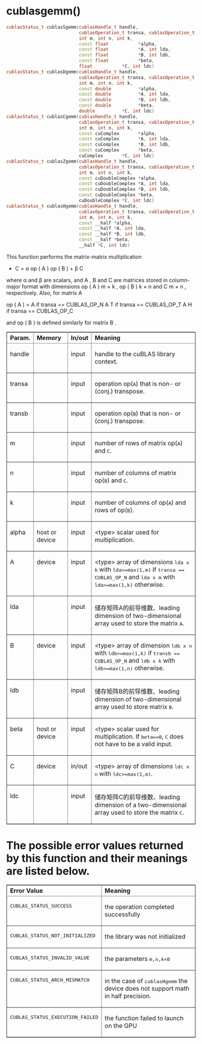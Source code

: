 # cublas<t>gemm()

```C++
cublasStatus_t cublasSgemm(cublasHandle_t handle,
                           cublasOperation_t transa, cublasOperation_t transb,
                           int m, int n, int k,
                           const float           *alpha,
                           const float           *A, int lda,
                           const float           *B, int ldb,
                           const float           *beta,
                           float           *C, int ldc)
cublasStatus_t cublasDgemm(cublasHandle_t handle,
                           cublasOperation_t transa, cublasOperation_t transb,
                           int m, int n, int k,
                           const double          *alpha,
                           const double          *A, int lda,
                           const double          *B, int ldb,
                           const double          *beta,
                           double          *C, int ldc)
cublasStatus_t cublasCgemm(cublasHandle_t handle,
                           cublasOperation_t transa, cublasOperation_t transb,
                           int m, int n, int k,
                           const cuComplex       *alpha,
                           const cuComplex       *A, int lda,
                           const cuComplex       *B, int ldb,
                           const cuComplex       *beta,
                           cuComplex       *C, int ldc)
cublasStatus_t cublasZgemm(cublasHandle_t handle,
                           cublasOperation_t transa, cublasOperation_t transb,
                           int m, int n, int k,
                           const cuDoubleComplex *alpha,
                           const cuDoubleComplex *A, int lda,
                           const cuDoubleComplex *B, int ldb,
                           const cuDoubleComplex *beta,
                           cuDoubleComplex *C, int ldc)
cublasStatus_t cublasHgemm(cublasHandle_t handle,
                           cublasOperation_t transa, cublasOperation_t transb,
                           int m, int n, int k,
                           const __half *alpha,
                           const __half *A, int lda,
                           const __half *B, int ldb,
                           const __half *beta,
                           __half *C, int ldc)
```

This function performs the matrix-matrix multiplication
- C = α op ( A ) op ( B ) + β C

where α and β are scalars, and A , B and C are matrices stored in column-major format with dimensions op ( A ) m × k , op ( B ) k × n and C m × n , respectively. Also, for matrix A

op ( A ) = A if  transa == CUBLAS_OP_N A T if  transa == CUBLAS_OP_T A H if  transa == CUBLAS_OP_C

and op ( B ) is defined similarly for matrix B .


<table cellpadding="4" cellspacing="0" summary="" class="table" frame="border" border="1" rules="all">
    <thead class="thead" align="left">
    <tr class="row">
        <th class="entry" valign="top" width="10.460953233385546%" id="d303e28140" rowspan="1" colspan="1">
            Param.
        </th>
        <th class="entry" valign="top" width="18.505258447079882%" id="d303e28143" rowspan="1" colspan="1">
            Memory
        </th>
        <th class="entry" valign="top" width="9.923920340120834%" id="d303e28146" rowspan="1" colspan="1">
            In/out
        </th>
        <th class="entry" valign="top" width="61.109867979413735%" id="d303e28149" rowspan="1" colspan="1">
            Meaning
        </th>
    </tr>
    </thead>
    <tbody class="tbody">
    <tr class="row">
        <td class="entry" valign="top" width="10.460953233385546%" headers="d303e28140" rowspan="1" colspan="1">
            <p class="p">handle</p>
        </td>
        <td class="entry" valign="top" width="18.505258447079882%" headers="d303e28143" rowspan="1" colspan="1">&nbsp;</td>
        <td class="entry" valign="top" width="9.923920340120834%" headers="d303e28146" rowspan="1" colspan="1">
            <p class="p">input</p>
        </td>
        <td class="entry" valign="top" width="61.109867979413735%" headers="d303e28149" rowspan="1" colspan="1">
            <p class="p">handle to the cuBLAS library context.</p>
        </td>
    </tr>
    <tr class="row">
        <td class="entry" valign="top" width="10.460953233385546%" headers="d303e28140" rowspan="1" colspan="1">
            <p class="p">transa</p>
        </td>
        <td class="entry" valign="top" width="18.505258447079882%" headers="d303e28143" rowspan="1" colspan="1">&nbsp;</td>
        <td class="entry" valign="top" width="9.923920340120834%" headers="d303e28146" rowspan="1" colspan="1">
            <p class="p">input</p>
        </td>
        <td class="entry" valign="top" width="61.109867979413735%" headers="d303e28149" rowspan="1" colspan="1">
            <p class="p">operation op(<samp class="ph codeph">A</samp>) that is non- or (conj.) transpose.
            </p>
        </td>
    </tr>
    <tr class="row">
        <td class="entry" valign="top" width="10.460953233385546%" headers="d303e28140" rowspan="1" colspan="1">
            <p class="p">transb</p>
        </td>
        <td class="entry" valign="top" width="18.505258447079882%" headers="d303e28143" rowspan="1" colspan="1">&nbsp;</td>
        <td class="entry" valign="top" width="9.923920340120834%" headers="d303e28146" rowspan="1" colspan="1">
            <p class="p">input</p>
        </td>
        <td class="entry" valign="top" width="61.109867979413735%" headers="d303e28149" rowspan="1" colspan="1">
            <p class="p">operation op(<samp class="ph codeph">B</samp>) that is non- or (conj.) transpose.
            </p>
        </td>
    </tr>
    <tr class="row">
        <td class="entry" valign="top" width="10.460953233385546%" headers="d303e28140" rowspan="1" colspan="1">
            <p class="p">m</p>
        </td>
        <td class="entry" valign="top" width="18.505258447079882%" headers="d303e28143" rowspan="1" colspan="1">&nbsp;</td>
        <td class="entry" valign="top" width="9.923920340120834%" headers="d303e28146" rowspan="1" colspan="1">
            <p class="p">input</p>
        </td>
        <td class="entry" valign="top" width="61.109867979413735%" headers="d303e28149" rowspan="1" colspan="1">
            <p class="p">number of rows of matrix op(<samp class="ph codeph">A</samp>) and <samp class="ph codeph">C</samp>.
            </p>
        </td>
    </tr>
    <tr class="row">
        <td class="entry" valign="top" width="10.460953233385546%" headers="d303e28140" rowspan="1" colspan="1">
            <p class="p">n</p>
        </td>
        <td class="entry" valign="top" width="18.505258447079882%" headers="d303e28143" rowspan="1" colspan="1">&nbsp;</td>
        <td class="entry" valign="top" width="9.923920340120834%" headers="d303e28146" rowspan="1" colspan="1">
            <p class="p">input</p>
        </td>
        <td class="entry" valign="top" width="61.109867979413735%" headers="d303e28149" rowspan="1" colspan="1">
            <p class="p">number of columns of matrix op(<samp class="ph codeph">B</samp>) and <samp class="ph codeph">C</samp>.
            </p>
        </td>
    </tr>
    <tr class="row">
        <td class="entry" valign="top" width="10.460953233385546%" headers="d303e28140" rowspan="1" colspan="1">
            <p class="p">k</p>
        </td>
        <td class="entry" valign="top" width="18.505258447079882%" headers="d303e28143" rowspan="1" colspan="1">&nbsp;</td>
        <td class="entry" valign="top" width="9.923920340120834%" headers="d303e28146" rowspan="1" colspan="1">
            <p class="p">input</p>
        </td>
        <td class="entry" valign="top" width="61.109867979413735%" headers="d303e28149" rowspan="1" colspan="1">
            <p class="p">number of columns of op(<samp class="ph codeph">A</samp>) and rows of op(<samp class="ph codeph">B</samp>).
            </p>
        </td>
    </tr>
    <tr class="row">
        <td class="entry" valign="top" width="10.460953233385546%" headers="d303e28140" rowspan="1" colspan="1">
            <p class="p">alpha</p>
        </td>
        <td class="entry" valign="top" width="18.505258447079882%" headers="d303e28143" rowspan="1" colspan="1">
            <p class="p">host or device</p>
        </td>
        <td class="entry" valign="top" width="9.923920340120834%" headers="d303e28146" rowspan="1" colspan="1">
            <p class="p">input</p>
        </td>
        <td class="entry" valign="top" width="61.109867979413735%" headers="d303e28149" rowspan="1" colspan="1">
            <p class="p">&lt;type&gt; scalar used for multiplication.</p>
        </td>
    </tr>
    <tr class="row">
        <td class="entry" valign="top" width="10.460953233385546%" headers="d303e28140" rowspan="1" colspan="1">
            <p class="p">A</p>
        </td>
        <td class="entry" valign="top" width="18.505258447079882%" headers="d303e28143" rowspan="1" colspan="1">
            <p class="p">device</p>
        </td>
        <td class="entry" valign="top" width="9.923920340120834%" headers="d303e28146" rowspan="1" colspan="1">
            <p class="p">input</p>
        </td>
        <td class="entry" valign="top" width="61.109867979413735%" headers="d303e28149" rowspan="1" colspan="1">
            <p class="p">&lt;type&gt; array of dimensions <samp class="ph codeph">lda x k</samp> with <samp class="ph codeph">lda&gt;=max(1,m)</samp> if <samp class="ph codeph">transa == CUBLAS_OP_N</samp> and <samp class="ph codeph">lda x m</samp> with <samp class="ph codeph">lda&gt;=max(1,k)</samp> otherwise.
            </p>
        </td>
    </tr>
    <tr class="row">
        <td class="entry" valign="top" width="10.460953233385546%" headers="d303e28140" rowspan="1" colspan="1">
            <p class="p">lda</p>
        </td>
        <td class="entry" valign="top" width="18.505258447079882%" headers="d303e28143" rowspan="1" colspan="1">&nbsp;</td>
        <td class="entry" valign="top" width="9.923920340120834%" headers="d303e28146" rowspan="1" colspan="1">
            <p class="p">input</p>
        </td>
        <td class="entry" valign="top" width="61.109867979413735%" headers="d303e28149" rowspan="1" colspan="1">
            <p class="p">储存矩阵A的前导维数、leading dimension of two-dimensional array used to store the matrix <samp class="ph codeph">A</samp>.
            </p>
        </td>
    </tr>
    <tr class="row">
        <td class="entry" valign="top" width="10.460953233385546%" headers="d303e28140" rowspan="1" colspan="1">
            <p class="p">B</p>
        </td>
        <td class="entry" valign="top" width="18.505258447079882%" headers="d303e28143" rowspan="1" colspan="1">
            <p class="p">device</p>
        </td>
        <td class="entry" valign="top" width="9.923920340120834%" headers="d303e28146" rowspan="1" colspan="1">
            <p class="p">input</p>
        </td>
        <td class="entry" valign="top" width="61.109867979413735%" headers="d303e28149" rowspan="1" colspan="1">
            <p class="p">&lt;type&gt; array of dimension <samp class="ph codeph">ldb x n</samp> with <samp class="ph codeph">ldb&gt;=max(1,k)</samp> if <samp class="ph codeph">transb == CUBLAS_OP_N</samp> and <samp class="ph codeph">ldb x k</samp> with <samp class="ph codeph">ldb&gt;=max(1,n)</samp> otherwise.
            </p>
        </td>
    </tr>
    <tr class="row">
        <td class="entry" valign="top" width="10.460953233385546%" headers="d303e28140" rowspan="1" colspan="1">
            <p class="p">ldb</p>
        </td>
        <td class="entry" valign="top" width="18.505258447079882%" headers="d303e28143" rowspan="1" colspan="1">&nbsp;</td>
        <td class="entry" valign="top" width="9.923920340120834%" headers="d303e28146" rowspan="1" colspan="1">
            <p class="p">input</p>
        </td>
        <td class="entry" valign="top" width="61.109867979413735%" headers="d303e28149" rowspan="1" colspan="1">
            <p class="p">储存矩阵B的前导维数、leading dimension of two-dimensional array used to store matrix <samp class="ph codeph">B</samp>.
            </p>
        </td>
    </tr>
    <tr class="row">
        <td class="entry" valign="top" width="10.460953233385546%" headers="d303e28140" rowspan="1" colspan="1">
            <p class="p">beta</p>
        </td>
        <td class="entry" valign="top" width="18.505258447079882%" headers="d303e28143" rowspan="1" colspan="1">
            <p class="p">host or device</p>
        </td>
        <td class="entry" valign="top" width="9.923920340120834%" headers="d303e28146" rowspan="1" colspan="1">
            <p class="p">input</p>
        </td>
        <td class="entry" valign="top" width="61.109867979413735%" headers="d303e28149" rowspan="1" colspan="1">
            <p class="p">&lt;type&gt; scalar used for multiplication. If <samp class="ph codeph">beta==0</samp>, <samp class="ph codeph">C</samp> does not have to be a valid input.
            </p>
        </td>
    </tr>
    <tr class="row">
        <td class="entry" valign="top" width="10.460953233385546%" headers="d303e28140" rowspan="1" colspan="1">
            <p class="p">C</p>
        </td>
        <td class="entry" valign="top" width="18.505258447079882%" headers="d303e28143" rowspan="1" colspan="1">
            <p class="p">device</p>
        </td>
        <td class="entry" valign="top" width="9.923920340120834%" headers="d303e28146" rowspan="1" colspan="1">
            <p class="p">in/out</p>
        </td>
        <td class="entry" valign="top" width="61.109867979413735%" headers="d303e28149" rowspan="1" colspan="1">
            <p class="p">&lt;type&gt; array of dimensions <samp class="ph codeph">ldc x n</samp> with <samp class="ph codeph">ldc&gt;=max(1,m)</samp>.
            </p>
        </td>
    </tr>
    <tr class="row">
        <td class="entry" valign="top" width="10.460953233385546%" headers="d303e28140" rowspan="1" colspan="1">
            <p class="p">ldc</p>
        </td>
        <td class="entry" valign="top" width="18.505258447079882%" headers="d303e28143" rowspan="1" colspan="1">&nbsp;</td>
        <td class="entry" valign="top" width="9.923920340120834%" headers="d303e28146" rowspan="1" colspan="1">
            <p class="p">input</p>
        </td>
        <td class="entry" valign="top" width="61.109867979413735%" headers="d303e28149" rowspan="1" colspan="1">
            <p class="p">储存矩阵C的前导维数、leading dimension of a two-dimensional array used to store the matrix <samp class="ph codeph">C</samp>.
            </p>
        </td>
    </tr>
    </tbody>
</table>

# The possible error values returned by this function and their meanings are listed below.
<div class="tablenoborder">
    <table cellpadding="4" cellspacing="0" summary="" class="table" frame="border" border="1" rules="all">
        <thead class="thead" align="left">
        <tr class="row">
            <th class="entry" valign="top" width="50%" id="d303e28594" rowspan="1" colspan="1">
                Error Value
            </th>
            <th class="entry" valign="top" width="50%" id="d303e28597" rowspan="1" colspan="1">
                Meaning
            </th>
        </tr>
        </thead>
        <tbody class="tbody">
        <tr class="row">
            <td class="entry" valign="top" width="50%" headers="d303e28594" rowspan="1" colspan="1">
                <p class="p"><samp class="ph codeph">CUBLAS_STATUS_SUCCESS</samp></p>
            </td>
            <td class="entry" valign="top" width="50%" headers="d303e28597" rowspan="1" colspan="1">
                <p class="p">the operation completed successfully</p>
            </td>
        </tr>
        <tr class="row">
            <td class="entry" valign="top" width="50%" headers="d303e28594" rowspan="1" colspan="1">
                <p class="p"><samp class="ph codeph">CUBLAS_STATUS_NOT_INITIALIZED</samp></p>
            </td>
            <td class="entry" valign="top" width="50%" headers="d303e28597" rowspan="1" colspan="1">
                <p class="p">the library was not initialized</p>
            </td>
        </tr>
        <tr class="row">
            <td class="entry" valign="top" width="50%" headers="d303e28594" rowspan="1" colspan="1">
                <p class="p"><samp class="ph codeph">CUBLAS_STATUS_INVALID_VALUE</samp></p>
            </td>
            <td class="entry" valign="top" width="50%" headers="d303e28597" rowspan="1" colspan="1">
                <p class="p">the parameters <samp class="ph codeph">m,n,k&lt;0</samp></p>
            </td>
        </tr>
        <tr class="row">
            <td class="entry" valign="top" width="50%" headers="d303e28594" rowspan="1" colspan="1">
                <p class="p"><samp class="ph codeph">CUBLAS_STATUS_ARCH_MISMATCH</samp></p>
            </td>
            <td class="entry" valign="top" width="50%" headers="d303e28597" rowspan="1" colspan="1">
                <p class="p">in the case of <samp class="ph codeph">cublasHgemm</samp> the device does not support math in half precision.
                </p>
            </td>
        </tr>
        <tr class="row">
            <td class="entry" valign="top" width="50%" headers="d303e28594" rowspan="1" colspan="1">
                <p class="p"><samp class="ph codeph">CUBLAS_STATUS_EXECUTION_FAILED</samp></p>
            </td>
            <td class="entry" valign="top" width="50%" headers="d303e28597" rowspan="1" colspan="1">
                <p class="p">the function failed to launch on the GPU</p>
            </td>
        </tr>
        </tbody>
    </table>
</div>